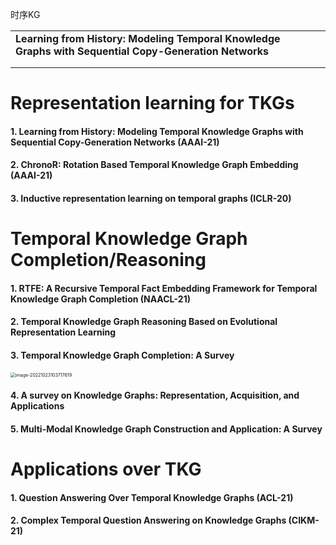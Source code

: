 
时序KG

|                                                              |      |      |
| ------------------------------------------------------------ | ---- | ---- |
| **Learning from History: Modeling Temporal Knowledge Graphs with Sequential Copy-Generation Networks** |      |      |
|                                                              |      |      |
|                                                              |      |      |



# Representation learning for TKGs

#### 1. Learning from History: Modeling Temporal Knowledge Graphs with Sequential Copy-Generation Networks (AAAI-21)



#### 2. ChronoR: Rotation Based Temporal Knowledge Graph Embedding (AAAI-21)



#### 3. Inductive representation learning on temporal graphs (ICLR-20)



# Temporal Knowledge Graph Completion/Reasoning

#### 1. RTFE: A Recursive Temporal Fact Embedding Framework for Temporal Knowledge Graph Completion (NAACL-21)

 

#### 2. Temporal Knowledge Graph Reasoning Based on Evolutional Representation Learning



#### 3. Temporal Knowledge Graph Completion: A Survey

<img src="/Users/alexzhao/Library/Application Support/typora-user-images/image-20221023103717619.png" alt="image-20221023103717619" style="zoom:50%;" />

#### 4. A survey on Knowledge Graphs: Representation, Acquisition, and Applications



#### 5. Multi-Modal Knowledge Graph Construction and Application: A Survey



# Applications over TKG

#### 1. Question Answering Over Temporal Knowledge Graphs (ACL-21)



#### 2. Complex Temporal Question Answering on Knowledge Graphs (CIKM-21)


